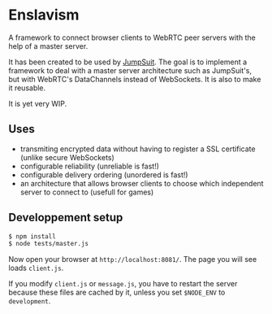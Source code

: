 # Enslavism

A framework to connect browser clients to WebRTC peer servers with the help of a master server.

It has been created to be used by [JumpSuit](https://github.com/KordonBleu/jumpsuit).
The goal is to implement a framework to deal with a master server architecture such as JumpSuit's, but with WebRTC's DataChannels instead of WebSockets. It is also to make it reusable.

It is yet very WIP.

## Uses
 * transmiting encrypted data without having to register a SSL certificate (unlike secure WebSockets)
 * configurable reliability (unreliable is fast!)
 * configurable delivery ordering (unordered is fast!)
 * an architecture that allows browser clients to choose which independent server to connect to (usefull for games)

## Developpement setup

```sh
$ npm install
$ node tests/master.js
```

Now open your browser at `http://localhost:8081/`. The page you will see loads `client.js`.

If you modify `client.js` or `message.js`, you have to restart the server because these files are cached by it, unless you set `$NODE_ENV` to `development`.
